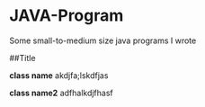 # JAVA-Program
Some small-to-medium size java programs I wrote

##Title

**class name**
akdjfa;lskdfjas

**class name2**
adfhalkdjfhasf
